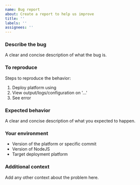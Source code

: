 ```yaml
---
name: Bug report
about: Create a report to help us improve
title: ''
labels: ''
assignees: ''
---
```

### Describe the bug

A clear and concise description of what the bug is.

### To reproduce

Steps to reproduce the behavior:

1. Deploy platform using
2. View output/logs/configuration on '...'
3. See error

### Expected behavior

A clear and concise description of what you expected to happen.

### Your environment

- Version of the platform or specific commit
- Version of NodeJS
- Target deployment platform

### Additional context

Add any other context about the problem here.
